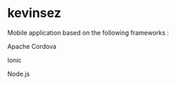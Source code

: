 kevinsez
========

Mobile application based on the following frameworks :

Apache Cordova

Ionic

Node.js

